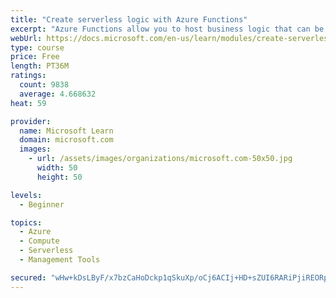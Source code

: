 ```yaml
---
title: "Create serverless logic with Azure Functions"
excerpt: "Azure Functions allow you to host business logic that can be executed without managing or provisioning server infrastructure"
webUrl: https://docs.microsoft.com/en-us/learn/modules/create-serverless-logic-with-azure-functions/
type: course
price: Free
length: PT36M
ratings:
  count: 9838
  average: 4.668632
heat: 59

provider:
  name: Microsoft Learn
  domain: microsoft.com
  images:
    - url: /assets/images/organizations/microsoft.com-50x50.jpg
      width: 50
      height: 50

levels:
  - Beginner

topics:
  - Azure
  - Compute
  - Serverless
  - Management Tools

secured: "wHw+kDsLByF/x7bzCaHoDckp1qSkuXp/oCj6ACIj+HD+sZUI6RARiPjiREORpvyxf23jeJjEegy8Ery1iCZ0QkYQlN0AsgxU8zXHd+ESH6rJACZhVB3+YFlrNRTrb/7t3BlWISxBn3r40xN+JTZoNU9Rnqb9P2Ha5FWS/IklakzMRU3od3FW8KJj2sOBuoMguLY0fcChkjOfudkjtu+uwsXhMWCWity7a/Iz5bIRMO895FqeURmJn3Ndrsimnk9tlT+zxXu4tks0CeHTnwBy6e8PEHdrVaEByr5kVMZ3K0DwZJRvUnmwy8jecFtlOS6Gw5lteKDeGEYYtmdi2iP+Yec4HB7JtzjE65E4AhgsS6Jd9BBfORKC9k622HbX4UDGMhQaBpZHnQaMyrsxGxBxPFYrPHG/1F5/I7BbNvZTcsA=;I81HCYWsHLPoEJxlitfHcQ=="
---
```



